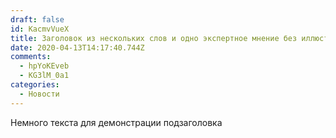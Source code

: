 ```yaml
---
draft: false
id: KacmvVueX
title: Заголовок из нескольких слов и одно экспертное мнение без иллюстрации новости
date: 2020-04-13T14:17:40.744Z
comments:
  - hpYoKEveb
  - KG3lM_0a1
categories:
  - Новости
---
```


Немного текста для демонстрации подзаголовка

<!--more-->

